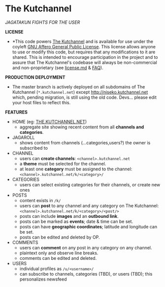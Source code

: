 The Kutchannel
==============

*JAGATAKUN FIGHTS FOR THE USER*

**LICENSE**
- *This code powers [The Kutchannel](http://the.kutchannel.net) and is available for use under the coyleft [GNU Affero General Public License](http://www.gnu.org/licenses/agpl-3.0.html). This license allows anyone to use or modify this code, but requires that any modifications to it are shared. This is intended to encourage participation in the project and to assure that The Kutchannel's codebase will always be non-commercial and non-proprietary (see [license.md](license.md) & [FAQ](http://www.affero.org/oagf.html)). 

**PRODUCTION DEPLOYMENT**
- The master branch is actively deployed on all subdomains of The Kutchannel (`*.kutchannel.net`) except http://niseko.kutchannel.net which, pending migration, is still using the old code. Devs... please edit your host files to reflect this.

**FEATURES**
- HOME (eg: [THE.KUTCHANNEL.NET](http://the.kutchannel.net))
    - aggregate site showing recent content from all **channels and categories**.
- JAGAROLL
    - shows content from channels (...categories,users?) the owner is subscribed to
- CHANNEL
    - users can **create channels**: `<channel>.kutchannel.net`
    - a **theme** must be selected for the channel.
    - at least one **category** must be assigned to the channel: `<channel>.kutchannel.net/k/<category>/`
- CATEGORIES
    - users can select existing categories for their channels, or create new ones
- POSTS
    - content exists in `/k/`
    - users can **post** to any channel and any category on The Kutchannel: `<channel>.kutchannel.net/k/<category>/<post/>`
    - posts can include **images** and an **outbound link**.
    - posts can be marked as **events**; date & time can be set.
    - posts can have **geographic coordinates**; latitude and longitude can be set.
    - posts can be edited and deleted by OP.
- COMMENTS
    - users can **comment** on any post in any category on any channel.
    - plaintext only and observe line breaks.
    - comments can be edited and deleted.
- USERS
    - individual profiles as `/u/<username>/`
    - can subscribe to channels, categories (TBD), or users (TBD); this personalizes newsfeed